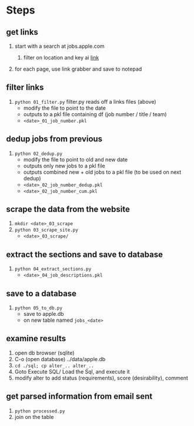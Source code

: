 # Steps

## get links
1. start with a search at jobs.apple.com
   1. filter on location and key ai
   [link](https://jobs.apple.com/en-us/search?location=cupertino-CUP+sunnyvale-SVL+santa-clara-SNC&page=3&key=ai)

1. for each page, use link grabber and save to notepad

## filter links
1. `python 01_filter.py`
filter.py reads off a links files (above)
   - modify the file to point to the date
   - outputs to a pkl file containing df (job number / title / team)
   - `<date>_01_job_number.pkl` 

## dedup jobs from previous
1. `python 02_dedup.py`
   - modify the file to point to old and new date
   - outputs only new jobs to a pkl file
   - outputs combined new + old jobs to a pkl file (to be used on next dedup)
   - `<date>_02_job_number_dedup.pkl`
   - `<date>_02_job_number_cum.pkl`

## scrape the data from the website
1. `mkdir <date>_03_scrape`
1. `python 03_scrape_site.py` 
   - `<date>_03_scrape/`

## extract the sections and save to database
1. `python 04_extract_sections.py`
   - `<date>_04_job_descriptions.pkl`

## save to a database
1. `python 05_to_db.py`
   - save to apple.db
   - on new table named `jobs_<date>`

## examine results
1. open db browser (sqlite)
1. C-o (open database) ../data/apple.db
1. `cd ./sql; cp alter_.. alter_..`
1. Goto Execute SQL/ Load the Sql, and execute it
1. modify alter to add status (requirements), score (desirability), comment

## get parsed information from email sent
1. `python processed.py`
1. join on the table
